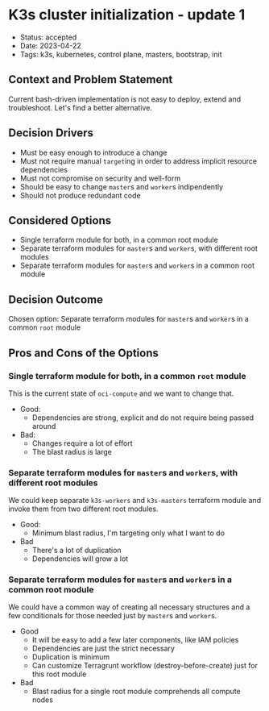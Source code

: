 # K3s cluster initialization - update 1

- Status: accepted
- Date: 2023-04-22
- Tags: k3s, kubernetes, control plane, masters, bootstrap, init

## Context and Problem Statement

Current bash-driven implementation is not easy to deploy, extend and troubleshoot. Let's find a better alternative.

## Decision Drivers

- Must be easy enough to introduce a change
- Must not require manual `target`ing in order to address implicit resource dependencies
- Must not compromise on security and well-form
- Should be easy to change `master`s and `worker`s indipendently
- Should not produce redundant code

## Considered Options

- Single terraform module for both, in a common root module
- Separate terraform modules for `master`s and `worker`s, with different root modules
- Separate terraform modules for `master`s and `worker`s in a common root module

## Decision Outcome

Chosen option: Separate terraform modules for `master`s and `worker`s in a common `root` module

## Pros and Cons of the Options

### Single terraform module for both, in a common `root` module

This is the current state of `oci-compute` and we want to change that.

- Good:
  - Dependencies are strong, explicit and do not require being passed around
- Bad:
  - Changes require a lot of effort
  - The blast radius is large

### Separate terraform modules for `master`s and `worker`s, with different root modules

We could keep separate `k3s-workers` and `k3s-masters` terraform module and invoke them from two different root modules.

- Good:
  - Minimum blast radius, I'm targeting only what I want to do
- Bad
  - There's a lot of duplication
  - Dependencies will grow a lot

### Separate terraform modules for `master`s and `worker`s in a common root module

We could have a common way of creating all necessary structures and a few conditionals for those needed just by `master`s and `worker`s.

- Good
  - It will be easy to add a few later components, like IAM policies
  - Dependencies are just the strict necessary
  - Duplication is minimum
  - Can customize Terragrunt workflow (destroy-before-create) just for this root module
- Bad
  - Blast radius for a single root module comprehends all compute nodes
